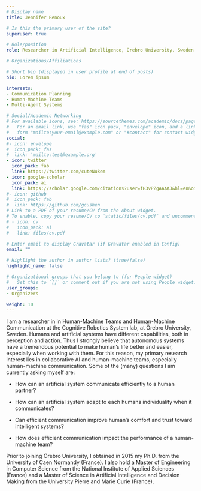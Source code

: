 ```yaml
---
# Display name
title: Jennifer Renoux

# Is this the primary user of the site?
superuser: true

# Role/position
role: Researcher in Artificial Intelligence, Örebro University, Sweden

# Organizations/Affiliations

# Short bio (displayed in user profile at end of posts)
bio: Lorem ipsum

interests:
- Communication Planning
- Human-Machine Teams
- Multi-Agent Systems

# Social/Academic Networking
# For available icons, see: https://sourcethemes.com/academic/docs/page-builder/#icons
#   For an email link, use "fas" icon pack, "envelope" icon, and a link in the
#   form "mailto:your-email@example.com" or "#contact" for contact widget.
social:
#- icon: envelope
#  icon_pack: fas
#  link: 'mailto:test@example.org'
- icon: twitter
  icon_pack: fab
  link: https://twitter.com/cuteNukem
- icon: google-scholar
  icon_pack: ai
  link: https://scholar.google.com/citations?user=fH3vPZgAAAAJ&hl=en&oi=ao
#- icon: github
#  icon_pack: fab
#  link: https://github.com/gcushen
# Link to a PDF of your resume/CV from the About widget.
# To enable, copy your resume/CV to `static/files/cv.pdf` and uncomment the lines below.
# - icon: cv
#   icon_pack: ai
#   link: files/cv.pdf

# Enter email to display Gravatar (if Gravatar enabled in Config)
email: ""

# Highlight the author in author lists? (true/false)
highlight_name: false

# Organizational groups that you belong to (for People widget)
#   Set this to `[]` or comment out if you are not using People widget.
user_groups:
- Organizers

weight: 10
---
```


I am a researcher in  in Human-Machine Teams and Human-Machine Communication at the Cognitive Robotics System lab, at Örebro University, Sweden. Humans and artificial systems have different capabilities, both in perception and action. Thus I strongly believe that autonomous systems have a tremendous potential to make human’s life better and easier, especially when working with them. For this reason, my primary research interest lies in collaborative AI and human-machine teams, especially human-machine communication. Some of the (many) questions I am currently asking myself are:

* How can an artificial system communicate efficiently to a human partner?

* How can an artificial system adapt to each humans individuality when it communicates?

* Can efficient communication improve human’s comfort and trust toward intelligent systems?

* How does efficient communication impact the performance of a human-machine team? 

Prior to joining Örebro University, I obtained in 2015 my Ph.D. from the University of Caen Normandy (France). I also hold a Master of Engineering in Computer Science from the National Institute of Applied Sciences (France) and a Master of Science in Artificial Intelligence and Decision Making from the University Pierre and Marie Curie (France). 



